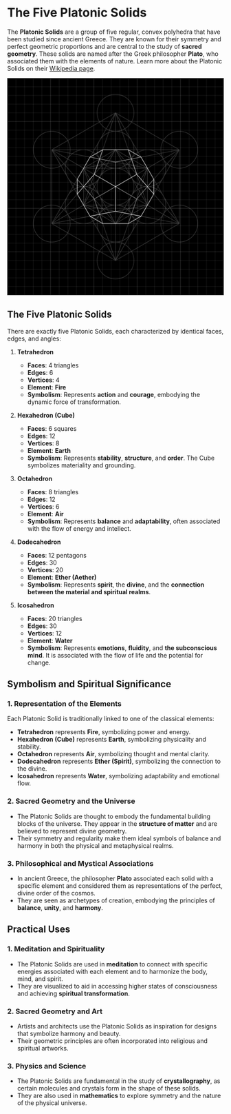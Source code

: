 # The Five Platonic Solids

The **Platonic Solids** are a group of five regular, convex polyhedra that have been studied since ancient Greece. They are known for their symmetry and perfect geometric proportions and are central to the study of **sacred geometry**. These solids are named after the Greek philosopher **Plato**, who associated them with the elements of nature. Learn more about the Platonic Solids on their [Wikipedia page](https://en.wikipedia.org/wiki/Platonic_solid).

![Egg Of Life](./platonic.png)

## The Five Platonic Solids

There are exactly five Platonic Solids, each characterized by identical faces, edges, and angles:

1. **Tetrahedron**

   - **Faces**: 4 triangles
   - **Edges**: 6
   - **Vertices**: 4
   - **Element**: **Fire**
   - **Symbolism**: Represents **action** and **courage**, embodying the dynamic force of transformation.

2. **Hexahedron (Cube)**

   - **Faces**: 6 squares
   - **Edges**: 12
   - **Vertices**: 8
   - **Element**: **Earth**
   - **Symbolism**: Represents **stability**, **structure**, and **order**. The Cube symbolizes materiality and grounding.

3. **Octahedron**

   - **Faces**: 8 triangles
   - **Edges**: 12
   - **Vertices**: 6
   - **Element**: **Air**
   - **Symbolism**: Represents **balance** and **adaptability**, often associated with the flow of energy and intellect.

4. **Dodecahedron**

   - **Faces**: 12 pentagons
   - **Edges**: 30
   - **Vertices**: 20
   - **Element**: **Ether (Aether)**
   - **Symbolism**: Represents **spirit**, the **divine**, and the **connection between the material and spiritual realms**.

5. **Icosahedron**
   - **Faces**: 20 triangles
   - **Edges**: 30
   - **Vertices**: 12
   - **Element**: **Water**
   - **Symbolism**: Represents **emotions**, **fluidity**, and **the subconscious mind**. It is associated with the flow of life and the potential for change.

## Symbolism and Spiritual Significance

### 1. Representation of the Elements

Each Platonic Solid is traditionally linked to one of the classical elements:

- **Tetrahedron** represents **Fire**, symbolizing power and energy.
- **Hexahedron (Cube)** represents **Earth**, symbolizing physicality and stability.
- **Octahedron** represents **Air**, symbolizing thought and mental clarity.
- **Dodecahedron** represents **Ether (Spirit)**, symbolizing the connection to the divine.
- **Icosahedron** represents **Water**, symbolizing adaptability and emotional flow.

### 2. Sacred Geometry and the Universe

- The Platonic Solids are thought to embody the fundamental building blocks of the universe. They appear in the **structure of matter** and are believed to represent divine geometry.
- Their symmetry and regularity make them ideal symbols of balance and harmony in both the physical and metaphysical realms.

### 3. Philosophical and Mystical Associations

- In ancient Greece, the philosopher **Plato** associated each solid with a specific element and considered them as representations of the perfect, divine order of the cosmos.
- They are seen as archetypes of creation, embodying the principles of **balance**, **unity**, and **harmony**.

## Practical Uses

### 1. Meditation and Spirituality

- The Platonic Solids are used in **meditation** to connect with specific energies associated with each element and to harmonize the body, mind, and spirit.
- They are visualized to aid in accessing higher states of consciousness and achieving **spiritual transformation**.

### 2. Sacred Geometry and Art

- Artists and architects use the Platonic Solids as inspiration for designs that symbolize harmony and beauty.
- Their geometric principles are often incorporated into religious and spiritual artworks.

### 3. Physics and Science

- The Platonic Solids are fundamental in the study of **crystallography**, as certain molecules and crystals form in the shape of these solids.
- They are also used in **mathematics** to explore symmetry and the nature of the physical universe.
